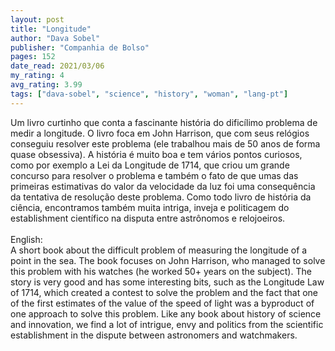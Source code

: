 ```yaml
---
layout: post
title: "Longitude"
author: "Dava Sobel"
publisher: "Companhia de Bolso"
pages: 152
date_read: 2021/03/06
my_rating: 4
avg_rating: 3.99
tags: ["dava-sobel", "science", "history", "woman", "lang-pt"]
---
```


Um livro curtinho que conta a fascinante história do dificílimo problema de medir a longitude. O livro foca em John Harrison, que com seus relógios conseguiu resolver este problema (ele trabalhou mais de 50 anos de forma quase obsessiva). A história é muito boa e tem vários pontos curiosos, como por exemplo a Lei da Longitude de 1714, que criou um grande concurso para resolver o problema e também o fato de que umas das primeiras estimativas do valor da velocidade da luz foi uma consequência da tentativa de resolução deste problema. Como todo livro de história da ciência, encontramos também muita intriga, inveja e politicagem do establishment científico na disputa entre astrônomos e relojoeiros.<br/><br/>English:<br/>A short book about the difficult problem of measuring the longitude of a point in the sea. The book focuses on John Harrison, who managed to solve this problem with his watches (he worked 50+ years on the subject). The story is very good and has some interesting bits, such as the Longitude Law of 1714, which created a contest to solve the problem and the fact that one of the first estimates of the value of the speed of light was a byproduct of one approach to solve this problem. Like any book about history of science and innovation, we find a lot of intrigue, envy and politics from the scientific establishment in the dispute between astronomers and watchmakers.


